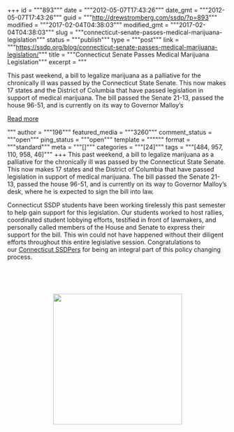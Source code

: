 +++
id = """893"""
date = """2012-05-07T17:43:26"""
date_gmt = """2012-05-07T17:43:26"""
guid = """http://drewstromberg.com/ssdp/?p=893"""
modified = """2017-02-04T04:38:03"""
modified_gmt = """2017-02-04T04:38:03"""
slug = """connecticut-senate-passes-medical-marijuana-legislation"""
status = """publish"""
type = """post"""
link = """https://ssdp.org/blog/connecticut-senate-passes-medical-marijuana-legislation/"""
title = """Connecticut Senate Passes Medical Marijuana Legislation"""
excerpt = """<p>This past weekend, a bill to legalize marijuana as a palliative for the chronically ill was passed by the Connecticut State Senate. This now makes 17 states and the District of Columbia that have passed legislation in support of medical marijuana. The bill passed the Senate 21-13, passed the house 96-51, and is currently on its way to Governor Malloy’s</p>
<div class="h10"></div>
<p><a class="more-link2 flat" href="https://ssdp.org/blog/connecticut-senate-passes-medical-marijuana-legislation/">Read more</a></p>
"""
author = """196"""
featured_media = """3260"""
comment_status = """open"""
ping_status = """open"""
template = """"""
format = """standard"""
meta = """[]"""
categories = """[24]"""
tags = """[484, 957, 110, 958, 46]"""
+++
This past weekend, a bill to legalize marijuana as a palliative for the chronically ill was passed by the Connecticut State Senate. This now makes 17 states and the District of Columbia that have passed legislation in support of medical marijuana. The bill passed the Senate 21-13, passed the house 96-51, and is currently on its way to Governor Malloy’s desk, where he is expected to sign the bill into law.



Connecticut SSDP students have been working tirelessly this past semester to help gain support for this legislation. Our students worked to host rallies, coordinated student lobbying efforts, testified in front of lawmakers, and personally called members of the House and Senate to express their support for the bill. This win could not have happened without their diligent efforts throughout this entire legislative session. Congratulations to our <a href="http://ssdp.org/chapters/northeast/connecticut" target="_blank">Connecticut SSDPers</a> for being an integral part of this policy changing process.



&nbsp;



&nbsp;

<p style="text-align: center;"><img class="aligncenter" src="http://drewstromberg.com/ssdp/assets/Advocates-for-Medical-Marijuana-295x300.png" alt="" width="295" height="300" /></p>

&nbsp;



&nbsp;
